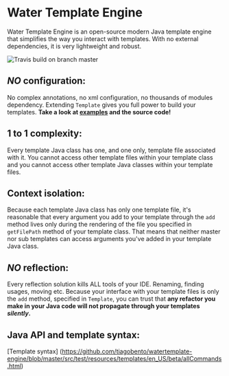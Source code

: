 Water Template Engine
===

Water Template Engine is an open-source modern Java template engine that simplifies the way you interact with templates.
With no external dependencies, it is very lightweight and robust.

![Travis build on branch master](https://api.travis-ci.org/tiagobento/watertemplate-engine.svg?branch=master)

_NO_ configuration:
--
No complex annotations, no xml configuration, no thousands of modules dependency. Extending `Template`
gives you full power to build your templates. **Take a look at [examples](#java-api-and-template-syntax) and the source code!**

1 to 1 complexity:
---
Every template Java class has one, and one only, template file associated with it.
You cannot access other template files within your template class and you cannot access
other template Java classes within your template files.

Context isolation:
---
Because each template Java class has only one template file, it's reasonable that every
argument you add to your template through the `add` method lives only during the rendering
of the file you specified in `getFilePath` method of your template class.
That means that neither master nor sub templates can access arguments you've added in your template Java class.

_NO_ reflection:
--
Every reflection solution kills ALL tools of your IDE. Renaming, finding usages, moving etc.
Because your interface with your template files is only the `add` method, specified in `Template`, 
you can trust that **any refactor you make in your Java code will not propagate through your templates _silently_.**

Java API and template syntax:
--
[Template syntax] (https://github.com/tiagobento/watertemplate-engine/blob/master/src/test/resources/templates/en_US/beta/allCommands.html)
